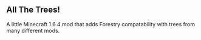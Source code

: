 ## All The Trees!

A little Minecraft 1.6.4 mod that adds Forestry compatability with trees from
many different mods.

